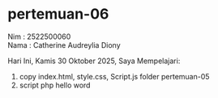 # pertemuan-06

Nim : 2522500060 <br>
Nama : Catherine Audreylia Diony <br>

Hari Ini, Kamis 30 Oktober 2025, Saya Mempelajari: 
<ol>
  <li>copy index.html, style.css, Script.js folder pertemuan-05</li>
  <li>script php hello word</li>
</ol>
